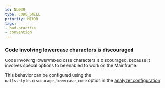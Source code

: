 ```yaml
---
id: NL039
type: CODE_SMELL
priority: MINOR
tags:
- bad-practice
- convention
---
```


### Code involving lowercase characters is discouraged

Code involving lower/mixed case characters is discouraged, because it involves special options to be enabled to work on the Mainframe.

This behavior can be configured using the `natls.style.discourage_lowercase_code` option in the [analyzer configuration](/docs/analyzer-config.md)

